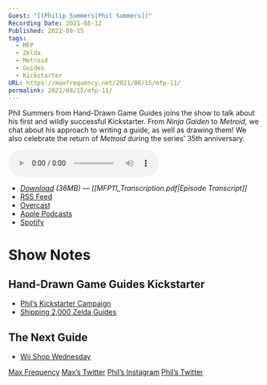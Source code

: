 ```yaml
---
Guest: "[[Philip Summers|Phil Summers]]"
Recording Date: 2021-08-12
Published: 2021-08-15
tags:
  - MFP
  - Zelda
  - Metroid
  - Guides
  - Kickstarter
URL: https://maxfrequency.net/2021/08/15/mfp-11/
permalink: 2021/08/15/mfp-11/
---
```

Phil Summers from Hand-Drawn Game Guides joins the show to talk about his first and wildly successful Kickstarter. From *Ninja Gaiden* to *Metroid*, we chat about his approach to writing a guide, as well as drawing them! We also celebrate the return of *Metroid* during the series’ 35th anniversary.

<audio controls>
  <source src="https://traffic.libsyn.com/maxfrequency/MF11_Final.mp3">
</audio>

- *[Download](https://traffic.libsyn.com/maxfrequency/MF11_Final.mp3) (36MB)  — [[MFP11_Transcription.pdf|Episode Transcript]]*
- [RSS Feed](https://maxfrequency.libsyn.com/rss)
- [Overcast](https://overcast.fm/itunes1557043396)
- [Apple Podcasts](https://podcasts.apple.com/us/podcast/the-max-frequency-podcast/id1557043396)
- [Spotify](https://open.spotify.com/show/3W1LwBNmhZ6s5QmQViWXKn)

# Show Notes
## Hand-Drawn Game Guides Kickstarter

- [Phil’s Kickstarter Campaign](https://www.kickstarter.com/projects/handdrawngameguides/hand-drawn-game-guides)
- [Shipping 2,000 Zelda Guides](https://www.instagram.com/heyphilsummers/?hl=en)
## The Next Guide

- [Wii Shop Wednesday](https://youtu.be/B_qnI1WrlnU)

[Max Frequency](https://maxfrequency.net/)
[Max’s Twitter](https://www.twitter.com/MaxRoberts143)
[Phil’s Instagram](https://www.instagram.com/heyphilsummers/?hl=en)
[Phil’s Twitter](https://twitter.com/heyphilsummers)